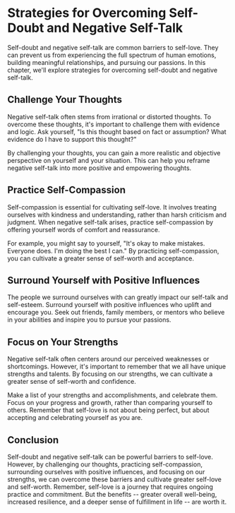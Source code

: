 # Strategies for Overcoming Self-Doubt and Negative Self-Talk

Self-doubt and negative self-talk are common barriers to self-love. They can prevent us from experiencing the full spectrum of human emotions, building meaningful relationships, and pursuing our passions. In this chapter, we'll explore strategies for overcoming self-doubt and negative self-talk.

Challenge Your Thoughts
-----------------------

Negative self-talk often stems from irrational or distorted thoughts. To overcome these thoughts, it's important to challenge them with evidence and logic. Ask yourself, "Is this thought based on fact or assumption? What evidence do I have to support this thought?"

By challenging your thoughts, you can gain a more realistic and objective perspective on yourself and your situation. This can help you reframe negative self-talk into more positive and empowering thoughts.

Practice Self-Compassion
------------------------

Self-compassion is essential for cultivating self-love. It involves treating ourselves with kindness and understanding, rather than harsh criticism and judgment. When negative self-talk arises, practice self-compassion by offering yourself words of comfort and reassurance.

For example, you might say to yourself, "It's okay to make mistakes. Everyone does. I'm doing the best I can." By practicing self-compassion, you can cultivate a greater sense of self-worth and acceptance.

Surround Yourself with Positive Influences
------------------------------------------

The people we surround ourselves with can greatly impact our self-talk and self-esteem. Surround yourself with positive influences who uplift and encourage you. Seek out friends, family members, or mentors who believe in your abilities and inspire you to pursue your passions.

Focus on Your Strengths
-----------------------

Negative self-talk often centers around our perceived weaknesses or shortcomings. However, it's important to remember that we all have unique strengths and talents. By focusing on our strengths, we can cultivate a greater sense of self-worth and confidence.

Make a list of your strengths and accomplishments, and celebrate them. Focus on your progress and growth, rather than comparing yourself to others. Remember that self-love is not about being perfect, but about accepting and celebrating yourself as you are.

Conclusion
----------

Self-doubt and negative self-talk can be powerful barriers to self-love. However, by challenging our thoughts, practicing self-compassion, surrounding ourselves with positive influences, and focusing on our strengths, we can overcome these barriers and cultivate greater self-love and self-worth. Remember, self-love is a journey that requires ongoing practice and commitment. But the benefits -- greater overall well-being, increased resilience, and a deeper sense of fulfillment in life -- are worth it.
